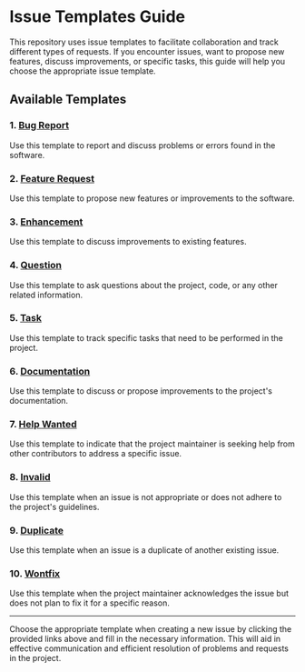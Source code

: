 # Issue Templates Guide

This repository uses issue templates to facilitate collaboration and track different types of requests. If you encounter issues, want to propose new features, discuss improvements, or specific tasks, this guide will help you choose the appropriate issue template.

## Available Templates

### 1. [Bug Report](/ISSUE_TEMPLATE/bug_report.md)

Use this template to report and discuss problems or errors found in the software.

### 2. [Feature Request](/ISSUE_TEMPLATE/feature_request.md)

Use this template to propose new features or improvements to the software.

### 3. [Enhancement](/ISSUE_TEMPLATE/enhancement.md)

Use this template to discuss improvements to existing features.

### 4. [Question](/ISSUE_TEMPLATE/question.md)

Use this template to ask questions about the project, code, or any other related information.

### 5. [Task](/ISSUE_TEMPLATE/task.md)

Use this template to track specific tasks that need to be performed in the project.

### 6. [Documentation](/ISSUE_TEMPLATE/documentation.md)

Use this template to discuss or propose improvements to the project's documentation.

### 7. [Help Wanted](/ISSUE_TEMPLATE/help_wanted.md)

Use this template to indicate that the project maintainer is seeking help from other contributors to address a specific issue.

### 8. [Invalid](/ISSUE_TEMPLATE/invalid.md)

Use this template when an issue is not appropriate or does not adhere to the project's guidelines.

### 9. [Duplicate](/ISSUE_TEMPLATE/duplicate.md)

Use this template when an issue is a duplicate of another existing issue.

### 10. [Wontfix](/ISSUE_TEMPLATE/wontfix.md)

Use this template when the project maintainer acknowledges the issue but does not plan to fix it for a specific reason.

---

Choose the appropriate template when creating a new issue by clicking the provided links above and fill in the necessary information. This will aid in effective communication and efficient resolution of problems and requests in the project.
